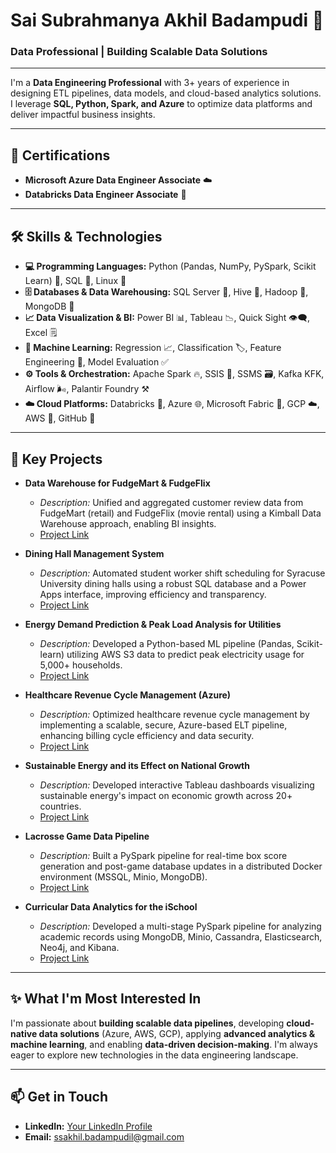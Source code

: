 # Sai Subrahmanya Akhil Badampudi 👋

### Data Professional | Building Scalable Data Solutions

---

I'm a **Data Engineering Professional** with 3+ years of experience in designing ETL pipelines, data models, and cloud-based analytics solutions. I leverage **SQL, Python, Spark, and Azure** to optimize data platforms and deliver impactful business insights.

---

## 🌟 Certifications

* **Microsoft Azure Data Engineer Associate** ☁️
* **Databricks Data Engineer Associate** 🧱

---

## 🛠️ Skills & Technologies

* **💻 Programming Languages:** Python (Pandas, NumPy, PySpark, Scikit Learn) 🐍, SQL 📜, Linux 🐧
* **🗄️ Databases & Data Warehousing:** SQL Server 💾, Hive 🐝, Hadoop 🐘, MongoDB 🍃
* **📈 Data Visualization & BI:** Power BI 📊, Tableau 📉, Quick Sight 👁️‍🗨️, Excel 🗒️
* **🤖 Machine Learning:** Regression 📈, Classification 🏷️, Feature Engineering 🔧, Model Evaluation ✅
* **⚙️ Tools & Orchestration:** Apache Spark 🔥, SSIS 🔄, SSMS 🗃️, Kafka KFK, Airflow 🌬️, Palantir Foundry ⚒️
* **☁️ Cloud Platforms:** Databricks 🧱, Azure 🌐, Microsoft Fabric 🧵, GCP ☁️, AWS 🚀, GitHub 🐙

---

## 🚀 Key Projects

* **Data Warehouse for FudgeMart & FudgeFlix**
    * *Description:* Unified and aggregated customer review data from FudgeMart (retail) and FudgeFlix (movie rental) using a Kimball Data Warehouse approach, enabling BI insights.
    * [Project Link](https://github.com/SaiAkhilBadampudi/Merger-of-Fudgemart-and-FudgeFlix---Data-Warehousing)
      
* **Dining Hall Management System**
    * *Description:* Automated student worker shift scheduling for Syracuse University dining halls using a robust SQL database and a Power Apps interface, improving efficiency and transparency.
    * [Project Link](https://github.com/SaiAkhilBadampudi/Dining-Hall-Management-System---DBMS)

* **Energy Demand Prediction & Peak Load Analysis for Utilities**
    * *Description:* Developed a Python-based ML pipeline (Pandas, Scikit-learn) utilizing AWS S3 data to predict peak electricity usage for 5,000+ households.
    * [Project Link](https://github.com/SaiAkhilBadampudi/SC-Energy-Analysis-IDS)

* **Healthcare Revenue Cycle Management (Azure)**
    * *Description:* Optimized healthcare revenue cycle management by implementing a scalable, secure, Azure-based ELT pipeline, enhancing billing cycle efficiency and data security.
    * [Project Link](https://github.com/SaiAkhilBadampudi/Azure-Data-Engineering-Project)

* **Sustainable Energy and its Effect on National Growth**
    * *Description:* Developed interactive Tableau dashboards visualizing sustainable energy's impact on economic growth across 20+ countries.
    * [Project Link](https://github.com/SaiAkhilBadampudi/Sustainable-Energy-and-its-Effect-on-National-Growth)
 
* **Lacrosse Game Data Pipeline**
    * *Description:* Built a PySpark pipeline for real-time box score generation and post-game database updates in a distributed Docker environment (MSSQL, Minio, MongoDB).
    * [Project Link](https://github.com/SaiAkhilBadampudi/Lacrosse-game-stream---BigData)

* **Curricular Data Analytics for the iSchool**
    * *Description:* Developed a multi-stage PySpark pipeline for analyzing academic records using MongoDB, Minio, Cassandra, Elasticsearch, Neo4j, and Kibana.
    * [Project Link](https://github.com/SaiAkhilBadampudi/Course-Registration---BigData)





---

## ✨ What I'm Most Interested In

I'm passionate about **building scalable data pipelines**, developing **cloud-native data solutions** (Azure, AWS, GCP), applying **advanced analytics & machine learning**, and enabling **data-driven decision-making**. I'm always eager to explore new technologies in the data engineering landscape.

---

## 📫 Get in Touch

* **LinkedIn:** [Your LinkedIn Profile](https://www.linkedin.com/in/ss-akhil-badampudi//)
* **Email:** ssakhil.badampudil@gmail.com
